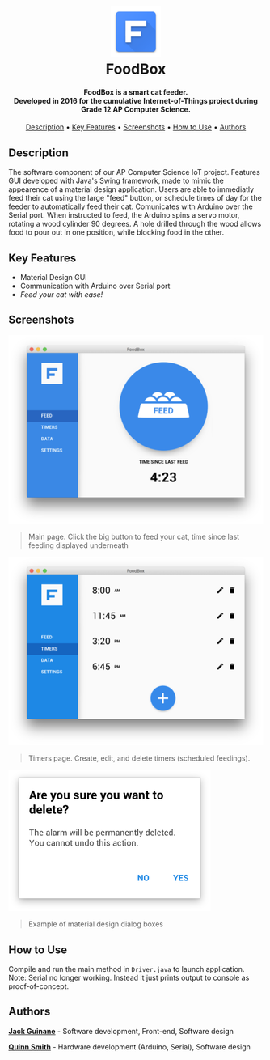 <h1 align="center">
  <br>
  <a href="https://qjack001.github.io/Web-Based-Windows/"><img src="https://raw.githubusercontent.com/qjack001/Food-Box/master/Resources/github-logo.png" alt="Food Box Logo" width="100"></a>
  <br>
  FoodBox
</h1>

<h4 align="center">FoodBox is a smart cat feeder.<br>Developed in 2016 for the cumulative Internet-of-Things project during Grade 12 AP Computer Science.</h4>

<p align="center">
  <a href="#key-features">Description</a> •
  <a href="#key-features">Key Features</a> •
  <a href="#key-features">Screenshots</a> •
  <a href="#how-to-use">How to Use</a> •
  <a href="#authors">Authors</a>
</p> 

## Description

The software component of our AP Computer Science IoT project. Features GUI developed with Java's Swing framework, made to mimic the appearence of a material design application. Users are able to immediatly feed their cat using the large "feed" button, or schedule times of day for the feeder to automatically feed their cat. Comunicates with Arduino over the Serial port. When instructed to feed, the Arduino spins a servo motor, rotating a wood cylinder 90 degrees. A hole drilled through the wood allows food to pour out in one position, while blocking food in the other.

## Key Features

- Material Design GUI
- Communication with Arduino over Serial port
- *Feed your cat with ease!*

## Screenshots

![main page screenshot](https://raw.githubusercontent.com/qjack001/Food-Box/master/screenshots/Screen%20Shot%202019-01-14%20at%205.08.20%20AM.png)
> Main page. Click the big button to feed your cat, time since last feeding displayed underneath


![timers page screenshot](https://raw.githubusercontent.com/qjack001/Food-Box/master/screenshots/Screen%20Shot%202019-01-14%20at%205.09.52%20AM.png)
> Timers page. Create, edit, and delete timers (scheduled feedings).

<img src="https://raw.githubusercontent.com/qjack001/Food-Box/master/screenshots/Screen%20Shot%202019-01-14%20at%205.10.02%20AM.png" alt="Dialog box screenshot" width="400">

> Example of material design dialog boxes

## How to Use

Compile and run the main method in `Driver.java` to launch application. Note: Serial no longer working. Instead it just prints output to console as proof-of-concept.

## Authors

[**Jack Guinane**](https://github.com/qjack001) - Software development, Front-end, Software design

[**Quinn Smith**](https://github.com/quinnwerks) - Hardware development (Arduino, Serial), Software design


